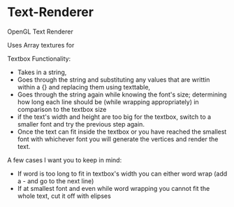 # Text-Renderer
 OpenGL Text Renderer

Uses Array textures for 

Textbox Functionality:
- Takes in a string,
- Goes through the string and substituting any values that are writtin within a {} and replacing them using texttable,
- Goes through the string again while knowing the font's size; determining how long each line should be (while wrapping appropriately) in comparison to the textbox size
- if the text's width and height are too big for the textbox, switch to a smaller font and try the previous step again.
- Once the text can fit inside the textbox or you have reached the smallest font with whichever font you will generate the vertices and render the text.

A few cases I want you to keep in mind:
- If word is too long to fit in textbox's width you can either word wrap (add a - and go to the next line)
- If at smallest font and even while word wrapping you cannot fit the whole text, cut it off with elipses